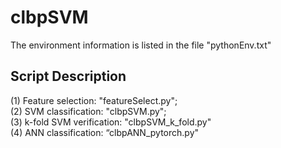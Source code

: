 # clbpSVM

The environment information is listed in the file "pythonEnv.txt"

## Script Description
(1) Feature selection: "featureSelect.py";<br />
(2) SVM classification: "clbpSVM.py"; <br />
(3) k-fold SVM verification: "clbpSVM_k_fold.py"<br />
(4) ANN classification: “clbpANN_pytorch.py"
